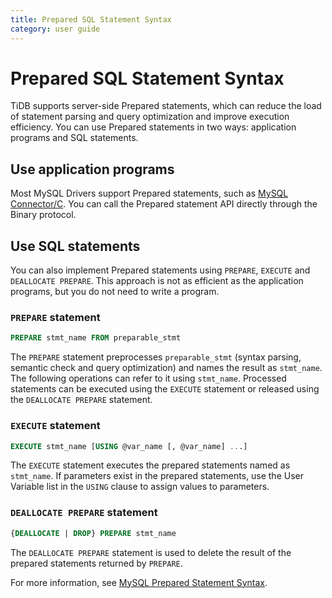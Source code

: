 ```yaml
---
title: Prepared SQL Statement Syntax
category: user guide
---
```


# Prepared SQL Statement Syntax

TiDB supports server-side Prepared statements, which can reduce the load of statement parsing and query optimization and improve execution efficiency. You can use Prepared statements in two ways: application programs and SQL statements.

## Use application programs

Most MySQL Drivers support Prepared statements, such as [MySQL Connector/C](https://dev.mysql.com/doc/connector-c/en/). You can call the Prepared statement API directly through the Binary protocol.

## Use SQL statements

You can also implement Prepared statements using `PREPARE`, `EXECUTE` and `DEALLOCATE PREPARE`. This approach is not as efficient as the application programs, but you do not need to write a program.

### `PREPARE` statement

```sql
PREPARE stmt_name FROM preparable_stmt
```

The `PREPARE` statement preprocesses `preparable_stmt` (syntax parsing, semantic check and query optimization) and names the result as `stmt_name`. The following operations can refer to it using `stmt_name`. Processed statements can be executed using the `EXECUTE` statement or released using the `DEALLOCATE PREPARE` statement.

### `EXECUTE` statement

```sql
EXECUTE stmt_name [USING @var_name [, @var_name] ...]
```

The `EXECUTE` statement executes the prepared statements named as `stmt_name`. If parameters exist in the prepared statements, use the User Variable list in the `USING` clause to assign values to parameters.

### `DEALLOCATE PREPARE` statement

```sql
{DEALLOCATE | DROP} PREPARE stmt_name
```

The `DEALLOCATE PREPARE` statement is used to delete the result of the prepared statements returned by `PREPARE`.

For more information, see [MySQL Prepared Statement Syntax](https://dev.mysql.com/doc/refman/5.7/en/sql-syntax-prepared-statements.html).
